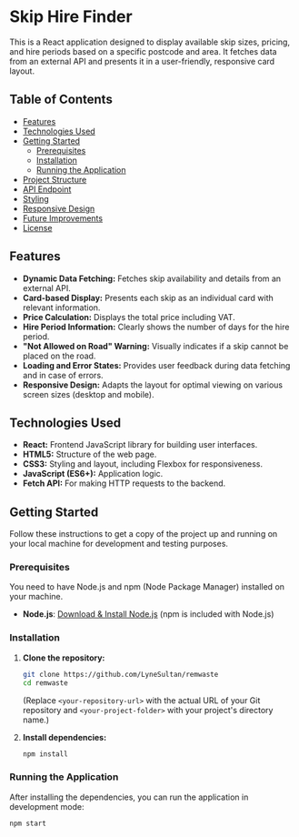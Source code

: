 # Skip Hire Finder

This is a React application designed to display available skip sizes, pricing, and hire periods based on a specific postcode and area. It fetches data from an external API and presents it in a user-friendly, responsive card layout.

## Table of Contents

-   [Features](#features)
-   [Technologies Used](#technologies-used)
-   [Getting Started](#getting-started)
    -   [Prerequisites](#prerequisites)
    -   [Installation](#installation)
    -   [Running the Application](#running-the-application)
-   [Project Structure](#project-structure)
-   [API Endpoint](#api-endpoint)
-   [Styling](#styling)
-   [Responsive Design](#responsive-design)
-   [Future Improvements](#future-improvements)
-   [License](#license)

## Features

* **Dynamic Data Fetching:** Fetches skip availability and details from an external API.
* **Card-based Display:** Presents each skip as an individual card with relevant information.
* **Price Calculation:** Displays the total price including VAT.
* **Hire Period Information:** Clearly shows the number of days for the hire period.
* **"Not Allowed on Road" Warning:** Visually indicates if a skip cannot be placed on the road.
* **Loading and Error States:** Provides user feedback during data fetching and in case of errors.
* **Responsive Design:** Adapts the layout for optimal viewing on various screen sizes (desktop and mobile).

## Technologies Used

* **React:** Frontend JavaScript library for building user interfaces.
* **HTML5:** Structure of the web page.
* **CSS3:** Styling and layout, including Flexbox for responsiveness.
* **JavaScript (ES6+):** Application logic.
* **Fetch API:** For making HTTP requests to the backend.

## Getting Started

Follow these instructions to get a copy of the project up and running on your local machine for development and testing purposes.

### Prerequisites

You need to have Node.js and npm (Node Package Manager) installed on your machine.

* **Node.js**: [Download & Install Node.js](https://nodejs.org/en/download/) (npm is included with Node.js)

### Installation

1.  **Clone the repository:**
    ```bash
    git clone https://github.com/LyneSultan/remwaste
    cd remwaste

    ```
    (Replace `<your-repository-url>` with the actual URL of your Git repository and `<your-project-folder>` with your project's directory name.)

2.  **Install dependencies:**
    ```bash
    npm install
    ```

### Running the Application

After installing the dependencies, you can run the application in development mode:

```bash
npm start
